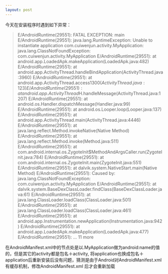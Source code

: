 ```yaml
---
layout: post
---
```


今天在安装程序时遇到如下异常：
> E/AndroidRuntime(29551): FATAL EXCEPTION: main
> E/AndroidRuntime(29551): java.lang.RuntimeException: Unable to instantiate application com.cuiwenjun.activity.MyApplication: 
java.lang.ClassNotFoundException: com.cuiwenjun.activity.MyApplication
E/AndroidRuntime(29551):  at android.app.LoadedApk.makeApplication(LoadedApk.java:482)
E/AndroidRuntime(29551):   at android.app.ActivityThread.handleBindApplication(ActivityThread.java:3960)
E/AndroidRuntime(29551): 	at android.app.ActivityThread.access$1300(ActivityThread.java:123)
E/AndroidRuntime(29551): 	at android.app.ActivityThread$H.handleMessage(ActivityThread.java:1207)
E/AndroidRuntime(29551): 	at android.os.Handler.dispatchMessage(Handler.java:99)
E/AndroidRuntime(29551): 	at android.os.Looper.loop(Looper.java:137)
E/AndroidRuntime(29551): 	at android.app.ActivityThread.main(ActivityThread.java:4446)
E/AndroidRuntime(29551): 	at java.lang.reflect.Method.invokeNative(Native Method)
E/AndroidRuntime(29551): 	at java.lang.reflect.Method.invoke(Method.java:511)
E/AndroidRuntime(29551): 	at com.android.internal.os.ZygoteInit$MethodAndArgsCaller.run(ZygoteInit.java:784)
E/AndroidRuntime(29551): 	at com.android.internal.os.ZygoteInit.main(ZygoteInit.java:551)
E/AndroidRuntime(29551): 	at dalvik.system.NativeStart.main(Native Method)
E/AndroidRuntime(29551): Caused by: java.lang.ClassNotFoundException: com.cuiwenjun.activity.MyApplication
E/AndroidRuntime(29551): 	at dalvik.system.BaseDexClassLoader.findClass(BaseDexClassLoader.java:61)
E/AndroidRuntime(29551): 	at java.lang.ClassLoader.loadClass(ClassLoader.java:501)
E/AndroidRuntime(29551): 	at java.lang.ClassLoader.loadClass(ClassLoader.java:461)
E/AndroidRuntime(29551): 	at android.app.Instrumentation.newApplication(Instrumentation.java:942)
E/AndroidRuntime(29551): 	at android.app.LoadedApk.makeApplication(LoadedApk.java:477)
E/AndroidRuntime(29551): 	... 11 more

  在AndroidManifest.xml中的<application>节点处是以.MyApplication做为android:name的值的，但是其它的activity都是包名＋activity,
将application也换成包名＋application后重新安装后没有问题，猜测是由于Android对AndroidManifest.xml有缓存机制，修改AndroidManifest.xml
后才会重新加载
